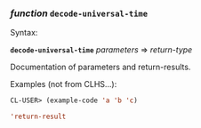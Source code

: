 ### <em>function</em> <strong>`decode-universal-time`</strong>

Syntax:

<strong>`decode-universal-time`</strong> <em>parameters</em> => <em>return-type</em>

Documentation of parameters and return-results.

Examples (not from CLHS...):

```lisp
CL-USER> (example-code 'a 'b 'c)

'return-result
```
